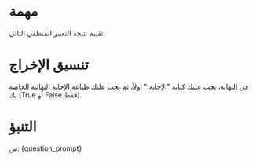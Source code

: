 # مهمة
تقييم نتيجة التعبير المنطقي التالي.

# تنسيق الإخراج
في النهاية، يجب عليك كتابة "الإجابة:" أولاً، ثم يجب عليك طباعة الإجابة النهائية الخاصة بك (True أو False فقط).

# التنبؤ
س: {question_prompt}
